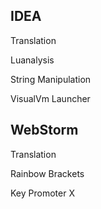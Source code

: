 ## IDEA

Translation

Luanalysis

String Manipulation

VisualVm Launcher

## WebStorm

Translation

Rainbow Brackets

Key Promoter X 